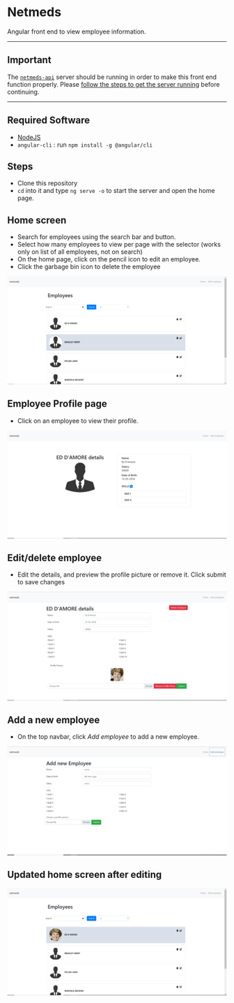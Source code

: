 # Netmeds

Angular front end to view employee information. 

---
## Important
The [`netmeds-api`](https://github.com/profgrammer/netmeds-api) server should be running in order to make this front end function properly. Please [follow the steps to get the server running](https://github.com/profgrammer/netmeds-api/blob/master/README.md) before continuing.

---

## Required Software

* [NodeJS](https://nodejs.org/en/download/)
* `angular-cli` : run `npm install -g @angular/cli`

## Steps

* Clone this repository
* `cd` into it and type `ng serve -o` to start the server and open the home page. 

## Home screen

* Search for employees using the search bar and button.
* Select how many employees to view per page with the selector (works only on list of all employees, not on search) 
* On the home page, click on the pencil icon to edit an employee.
* Click the garbage bin icon to delete the employee

![home screen](https://github.com/profgrammer/netmeds/blob/master/images/homeScreen.PNG)


## Employee Profile page

* Click on an employee to view their profile.

![employee profile](https://github.com/profgrammer/netmeds/blob/master/images/employeeScreen.PNG)

## Edit/delete employee

* Edit the details, and preview the profile picture or remove it. Click submit to save changes

![edit employee](https://github.com/profgrammer/netmeds/blob/master/images/update.PNG)


## Add a new employee

* On the top navbar, click *Add employee* to add a new employee.

![Add employee](https://github.com/profgrammer/netmeds/blob/master/images/add.PNG)

## Updated home screen after editing

![Updated employee](https://github.com/profgrammer/netmeds/blob/master/images/updatedHome.PNG)
